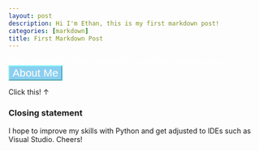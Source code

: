 ```yaml
---
layout: post
description: Hi I'm Ethan, this is my first markdown post!
categories: [markdown]
title: First Markdown Post
---
```


<p style = "color: #FFFF;"> Hello, my name is Ethan Tran and this is my first markdown post. </h1>
 
 <html>
 <head></head>
 <body style = "background-color: $182, 235, 250;">
        <button onclick = "aboutMe()" style = "background-color: #89CFF0; color: #FFFF; border-color: #79F6FC; font-size: 1.5em" > About Me </button>
        <p id ="test">Click this! ↑</p>
        <script>
            function aboutMe(){
                document.getElementById("test").innerHTML = "I was born and raised in San Diego, in my spare time I like to watch videos on various topics such as finance, cars, and history. I also enjoy going to the beach as well as spending time with my family and friends."; 
            } 
        </script>
            </body>
            </html>            


### Closing statement
I hope to improve my skills with Python and get adjusted to IDEs such as Visual Studio. Cheers! 

